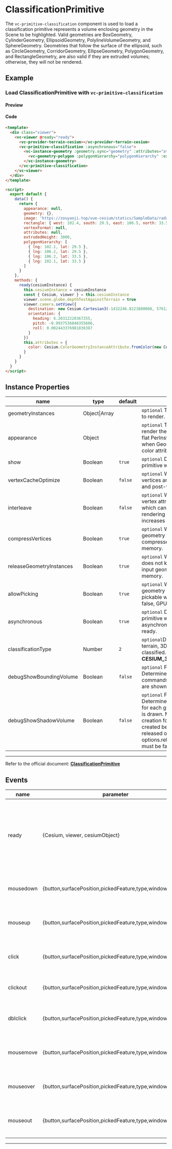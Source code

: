 # ClassificationPrimitive

The `vc-primitive-classification` component is used to load a classification primitive represents a volume enclosing geometry in the Scene to be highlighted. Valid geometries are BoxGeometry, CylinderGeometry, EllipsoidGeometry, PolylineVolumeGeometry, and SphereGeometry. Geometries that follow the surface of the ellipsoid, such as CircleGeometry, CorridorGeometry, EllipseGeometry, PolygonGeometry, and RectangleGeometry, are also valid if they are extruded volumes; otherwise, they will not be rendered.

## Example

### Load ClassificationPrimitive with `vc-primitive-classification`

#### Preview

<doc-preview>
  <template>
    <div class="viewer">
      <vc-viewer @ready="ready">
        <vc-provider-terrain-cesium></vc-provider-terrain-cesium>
        <vc-primitive-classification :asynchronous="false">
          <vc-instance-geometry :geometry.sync="geometry" :attributes="attributes">
            <vc-geometry-polygon :polygonHierarchy="polygonHierarchy" :extrudedHeight="extrudedHeight"></vc-geometry-polygon>
          </vc-instance-geometry>
        </vc-primitive-classification>
      </vc-viewer>
    </div>
  </template>

  <script>
    export default {
      data() {
        return {
          appearance: null,
          geometry: {},
          image: 'https://zouyaoji.top/vue-cesium/statics/SampleData/radarImage/1.png',
          rectangle: { west: 102.4, south: 29.5, east: 106.5, north: 33.5 },
          vertexFormat: null,
          attributes: null,
          extrudedHeight: 3000,
          polygonHierarchy: [
            { lng: 102.1, lat: 29.5 },
            { lng: 106.2, lat: 29.5 },
            { lng: 106.2, lat: 33.5 },
            { lng: 102.1, lat: 33.5 }
          ]
        }
      },
      methods: {
        ready(cesiumInstance) {
          this.cesiumInstance = cesiumInstance
          const { Cesium, viewer } = this.cesiumInstance
          viewer.scene.globe.depthTestAgainstTerrain = true
          viewer.camera.setView({
            destination: new Cesium.Cartesian3(-1432246.8223880068, 5761224.588247942, 3297281.1889481535),
            orientation: {
              heading: 6.20312220367255,
              pitch: -0.9937536846355606,
              roll: 0.002443376981836387
            }
          })
          this.attributes = {
            color: Cesium.ColorGeometryInstanceAttribute.fromColor(new Cesium.Color.fromBytes(64, 157, 253, 100))
          }
        }
      }
    }
  </script>
</doc-preview>

#### Code

```html
<template>
  <div class="viewer">
    <vc-viewer @ready="ready">
      <vc-provider-terrain-cesium></vc-provider-terrain-cesium>
      <vc-primitive-classification :asynchronous="false">
        <vc-instance-geometry :geometry.sync="geometry" :attributes="attributes">
          <vc-geometry-polygon :polygonHierarchy="polygonHierarchy" :extrudedHeight="extrudedHeight"></vc-geometry-polygon>
        </vc-instance-geometry>
      </vc-primitive-classification>
    </vc-viewer>
  </div>
</template>

<script>
  export default {
    data() {
      return {
        appearance: null,
        geometry: {},
        image: 'https://zouyaoji.top/vue-cesium/statics/SampleData/radarImage/1.png',
        rectangle: { west: 102.4, south: 29.5, east: 106.5, north: 33.5 },
        vertexFormat: null,
        attributes: null,
        extrudedHeight: 3000,
        polygonHierarchy: [
          { lng: 102.1, lat: 29.5 },
          { lng: 106.2, lat: 29.5 },
          { lng: 106.2, lat: 33.5 },
          { lng: 102.1, lat: 33.5 }
        ]
      }
    },
    methods: {
      ready(cesiumInstance) {
        this.cesiumInstance = cesiumInstance
        const { Cesium, viewer } = this.cesiumInstance
        viewer.scene.globe.depthTestAgainstTerrain = true
        viewer.camera.setView({
          destination: new Cesium.Cartesian3(-1432246.8223880068, 5761224.588247942, 3297281.1889481535),
          orientation: {
            heading: 6.20312220367255,
            pitch: -0.9937536846355606,
            roll: 0.002443376981836387
          }
        })
        this.attributes = {
          color: Cesium.ColorGeometryInstanceAttribute.fromColor(new Cesium.Color.fromBytes(64, 157, 253, 100))
        }
      }
    }
  }
</script>
```

## Instance Properties

<!-- prettier-ignore -->
| name | type | default | description |
| ------------------- | ------------- | ------- | ------------------------------------------------------------------------------------ |
| geometryInstances | Object\|Array | | `optional` The geometry instances to render. |
| appearance | Object | | `optional` The appearance used to render the primitive. Defaults to a flat PerInstanceColorAppearance when GeometryInstances have a color attribute. |
| show | Boolean | `true` | `optional` Determines if this primitive will be shown. |
| vertexCacheOptimize | Boolean | `false` | `optional` When true, geometry vertices are optimized for the pre and post-vertex-shader caches. |
| interleave | Boolean | `false` | `optional` When true, geometry vertex attributes are interleaved, which can slightly improve rendering performance but increases load time. |
| compressVertices | Boolean | `true` | `optional` When true, the geometry vertices are compressed, which will save memory. |
| releaseGeometryInstances | Boolean | `true` | `optional` When true, the primitive does not keep a reference to the input geometryInstances to save memory. |
| allowPicking | Boolean | `true` | `optional` When true, each geometry instance will only be pickable with Scene#pick. When false, GPU memory is saved. |
| asynchronous | Boolean | `true` | `optional` Determines if the primitive will be created asynchronously or block until ready.|
| classificationType | Number | `2` | `optional`Determines whether terrain, 3D Tiles or both will be classified. **TERRAIN: 0, CESIUM_3D_TILE: 1, BOTH: 2** |
| debugShowBoundingVolume | Boolean | `false` | `optional` For debugging only. Determines if this primitive's commands' bounding spheres are shown. |
| debugShowShadowVolume | Boolean | `false` | `optional` For debugging only. Determines if the shadow volume for each geometry in the primitive is drawn. Must be true on creation for the volumes to be created before the geometry is released or options.releaseGeometryInstance must be false. |

---

Refer to the official document: **[ClassificationPrimitive](https://cesium.com/docs/cesiumjs-ref-doc/ClassificationPrimitive.html)**

## Events

<!-- prettier-ignore -->
| name | parameter | description |
| ---- | --------- | ----------- |
| ready | {Cesium, viewer, cesiumObject} | Triggers when the component is ready. It returns a core class of Cesium, a viewer instance, and the cesiumObject. |
| mousedown | {button,surfacePosition,pickedFeature,type,windowPosition} | Triggered when the mouse is pressed on this primitive. |
| mouseup | {button,surfacePosition,pickedFeature,type,windowPosition} | Triggered when the mouse bounces on the primitive. |
| click | {button,surfacePosition,pickedFeature,type,windowPosition} | Triggered when the mouse clicks on the primitive. |
| clickout | {button,surfacePosition,pickedFeature,type,windowPosition} | Touch when the mouse clicks outside the primitive.|
| dblclick | {button,surfacePosition,pickedFeature,type,windowPosition} | Triggered when the left mouse button double-clicks the primitive. |
| mousemove | {button,surfacePosition,pickedFeature,type,windowPosition} | Triggered when the mouse moves on this primitive. |
| mouseover | {button,surfacePosition,pickedFeature,type,windowPosition} | Triggered when the mouse moves to this primitive. |
| mouseout | {button,surfacePosition,pickedFeature,type,windowPosition} | Triggered when the mouse moves out of the primitive. |
---
